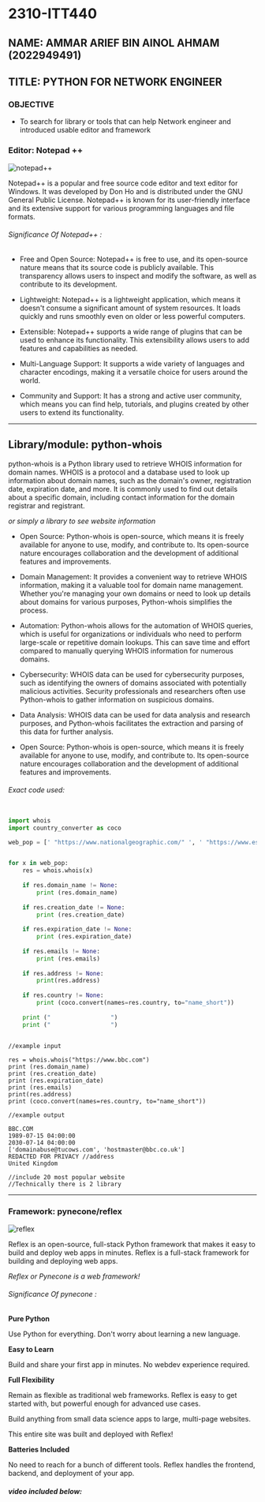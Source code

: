 # 2310-ITT440

## NAME: AMMAR ARIEF BIN AINOL AHMAM (2022949491)

## TITLE: PYTHON FOR NETWORK ENGINEER


### OBJECTIVE
- To search for library or tools that can help Network engineer and introduced usable editor and framework




### Editor: Notepad ++


![notepad++](https://github.com/addff/2310-ITT440/assets/84883844/597c8617-2a46-46b0-a02b-5ac0dbf5d6aa)

Notepad++ is a popular and free source code editor and text editor for Windows. It was developed by Don Ho and is distributed under the GNU General Public License. Notepad++ is known for its user-friendly interface and its extensive support for various programming languages and file formats.


###### Significance Of Notepad++ :

- Free and Open Source: Notepad++ is free to use, and its open-source nature means that its source code is publicly available. This transparency allows users to inspect and modify the software, as well as contribute to its development.

- Lightweight: Notepad++ is a lightweight application, which means it doesn't consume a significant amount of system resources. It loads quickly and runs smoothly even on older or less powerful computers.

- Extensible: Notepad++ supports a wide range of plugins that can be used to enhance its functionality. This extensibility allows users to add features and capabilities as needed.

- Multi-Language Support: It supports a wide variety of languages and character encodings, making it a versatile choice for users around the world.

- Community and Support: It has a strong and active user community, which means you can find help, tutorials, and plugins created by other users to extend its functionality.



---
## Library/module: python-whois

python-whois is a Python library used to retrieve WHOIS information for domain names. WHOIS is a protocol and a database used to look up information about domain names, such as the domain's owner, registration date, expiration date, and more. It is commonly used to find out details about a specific domain, including contact information for the domain registrar and registrant.

*or simply a library to see website information*


- Open Source: Python-whois is open-source, which means it is freely available for anyone to use, modify, and contribute to. Its open-source nature encourages collaboration and the development of additional features and improvements.

- Domain Management: It provides a convenient way to retrieve WHOIS information, making it a valuable tool for domain name management. Whether you're managing your own domains or need to look up details about domains for various purposes, Python-whois simplifies the process.

- Automation: Python-whois allows for the automation of WHOIS queries, which is useful for organizations or individuals who need to perform large-scale or repetitive domain lookups. This can save time and effort compared to manually querying WHOIS information for numerous domains.

- Cybersecurity: WHOIS data can be used for cybersecurity purposes, such as identifying the owners of domains associated with potentially malicious activities. Security professionals and researchers often use Python-whois to gather information on suspicious domains.

- Data Analysis: WHOIS data can be used for data analysis and research purposes, and Python-whois facilitates the extraction and parsing of this data for further analysis.

- Open Source: Python-whois is open-source, which means it is freely available for anyone to use, modify, and contribute to. Its open-source nature encourages collaboration and the development of additional features and improvements.


###### Exact code used:

``` py

import whois
import country_converter as coco

web_pop = [' "https://www.nationalgeographic.com/" ', ' "https://www.espn.com/" ', ' "https://www.nytimes.com/" ', ' "https://www.bbc.com/" ', ' "http://www.cnn.com/" ', ' "http://www.yahoo.com/" ', ' "http://www.apple.com/" ', ' "http://www.microsoft.com/" ', ' "http://www.ebay.com/" ', ' "http://www.netflix.com/" ', ' "www.pinterest.com/" ', ' "http://www.reddit.com/" ', ' "http://www.wikipedia.org/" ', ' "http://www.linkedin.com/" ', ' "http://www.instagram.com/" ', ' "http://www.twitter.com/" ', ' "http://www.amazon.com/" ', ' "http://www.youtube.com/" ', ' "http://www.facebook.com/" ', ' "http://www.google.com/" ']


for x in web_pop:
    res = whois.whois(x)
    
    if res.domain_name != None:
        print (res.domain_name)
    
    if res.creation_date != None:
        print (res.creation_date)
    
    if res.expiration_date != None:
        print (res.expiration_date)
    
    if res.emails != None:
        print (res.emails)
    
    if res.address != None:
        print(res.address)
    
    if res.country != None:
        print (coco.convert(names=res.country, to="name_short"))
        
    print ("                 ")
    print ("                 ")
 

```
```
//example input

res = whois.whois("https://www.bbc.com")
print (res.domain_name)
print (res.creation_date)
print (res.expiration_date)
print (res.emails)
print(res.address)
print (coco.convert(names=res.country, to="name_short"))

//example output

BBC.COM
1989-07-15 04:00:00
2030-07-14 04:00:00
['domainabuse@tucows.com', 'hostmaster@bbc.co.uk']
REDACTED FOR PRIVACY //address
United Kingdom 
```

```
//include 20 most popular website
//Technically there is 2 library
```


---

### Framework: pynecone/reflex

![reflex](https://github.com/addff/2310-ITT440/assets/84883844/99df6a5e-4ed1-4df7-888f-734f5c121dd7)

Reflex is an open-source, full-stack Python framework that makes it easy to build and deploy web apps in minutes. Reflex is a full-stack framework for building and deploying web apps.

*Reflex or Pynecone is a web framework!*




###### Significance Of pynecone :

**Pure Python**

Use Python for everything. Don't worry about learning a new language.

**Easy to Learn**

Build and share your first app in minutes. No webdev experience required.

**Full Flexibility**

Remain as flexible as traditional web frameworks. Reflex is easy to get started with, but powerful enough for advanced use cases.

Build anything from small data science apps to large, multi-page websites.

This entire site was built and deployed with Reflex!

**Batteries Included**

No need to reach for a bunch of different tools. Reflex handles the frontend, backend, and deployment of your app.


##### video included below: 

